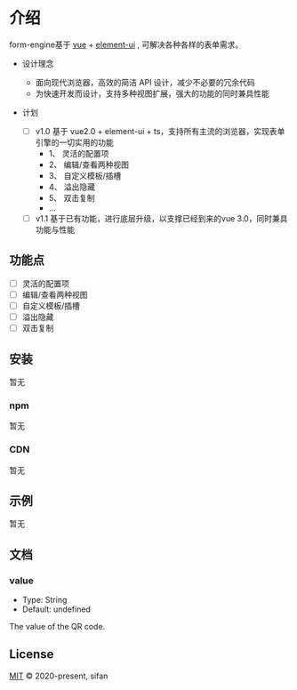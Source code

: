 <!--
 * @Date: 2020-09-21 00:12:28
 * @FilePath: \README.md
 * @LastEditors: sifan
 * @LastEditTime: 2020-09-21 00:44:21
 * @Description: init
-->
# 介绍
form-engine基于 [vue](https://www.npmjs.com/package/vue) + [element-ui](https://element.eleme.cn/#/zh-CN/component/installation) , 可解决各种各样的表单需求。

* 设计理念
  * 面向现代浏览器，高效的简洁 API 设计，减少不必要的冗余代码
  * 为快速开发而设计，支持多种视图扩展，强大的功能的同时兼具性能

* 计划
  * [ ] v1.0 基于 vue2.0 + element-ui + ts，支持所有主流的浏览器，实现表单引擎的一切实用的功能
    * 1、 灵活的配置项
    * 2、 编辑/查看两种视图
    * 3、 自定义模板/插槽
    * 4、 溢出隐藏
    * 5、 双击复制
    * ...
  * [ ] v1.1 基于已有功能，进行底层升级，以支撑已经到来的vue 3.0，同时兼具功能与性能

## 功能点

* [ ] 灵活的配置项
* [ ] 编辑/查看两种视图
* [ ] 自定义模板/插槽
* [ ] 溢出隐藏
* [ ] 双击复制

## 安装
暂无

### npm
暂无

### CDN
暂无

## 示例
暂无

## 文档

### value
- Type: String
- Default: undefined

The value of the QR code.

<!-- 
[💡 使用指南]()
[👉 查看演示]()
[👉 查看文档]()

## Donation

如果您觉得我们的开源软件对你有所帮助，请扫下方二维码打赏我们一杯咖啡。☕  

由于维护一个开源项目需要花费非常大的精力与时间，如果您正在使用该项目，您的捐赠会帮助该项目能持续发展下去  
[👉 该组件对我有帮助，我要捐赠💰]()
-->

## License

[MIT](LICENSE) © 2020-present, sifan
